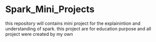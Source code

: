 # Spark_Mini_Projects
this repository will contains mini project for the explainintion and understanding of spark. this project are for education purpose and all project were created by my own 
